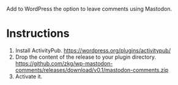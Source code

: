 Add to WordPress the option to leave comments using Mastodon. 

# Instructions
1) Install ActivityPub. https://wordpress.org/plugins/activitypub/
2) Drop the content of the release to your plugin directory. https://github.com/zkg/wp-mastodon-comments/releases/download/v0.1/mastodon-comments.zip
3) Activate it.
